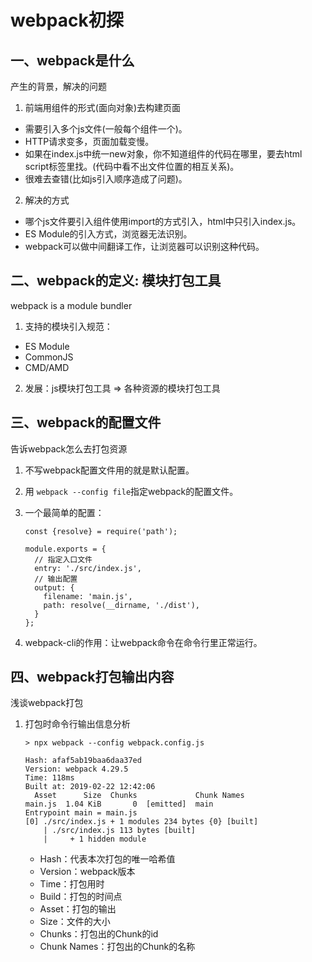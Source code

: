 # webpack初探

## 一、webpack是什么   

产生的背景，解决的问题  

1. 前端用组件的形式(面向对象)去构建页面
  - 需要引入多个js文件(一般每个组件一个)。
  - HTTP请求变多，页面加载变慢。
  - 如果在index.js中统一new对象，你不知道组件的代码在哪里，要去html script标签里找。(代码中看不出文件位置的相互关系)。
  - 很难去查错(比如js引入顺序造成了问题)。  
 
2. 解决的方式
  - 哪个js文件要引入组件使用import的方式引入，html中只引入index.js。
  - ES Module的引入方式，浏览器无法识别。
  - webpack可以做中间翻译工作，让浏览器可以识别这种代码。
  
  
## 二、webpack的定义: 模块打包工具  

webpack is a module bundler

1. 支持的模块引入规范：
  - ES Module
  - CommonJS
  - CMD/AMD
  
2. 发展：js模块打包工具 => 各种资源的模块打包工具


## 三、webpack的配置文件

告诉webpack怎么去打包资源

1. 不写webpack配置文件用的就是默认配置。

2. 用 `webpack --config file`指定webpack的配置文件。

3. 一个最简单的配置：
    ```$js
    const {resolve} = require('path');
    
    module.exports = {
      // 指定入口文件
      entry: './src/index.js',
      // 输出配置
      output: {
        filename: 'main.js',
        path: resolve(__dirname, './dist'),
      }
    };
    ```
4. webpack-cli的作用：让webpack命令在命令行里正常运行。


## 四、webpack打包输出内容

浅谈webpack打包

1. 打包时命令行输出信息分析
    ```$bash
    > npx webpack --config webpack.config.js
    
    Hash: afaf5ab19baa6daa37ed
    Version: webpack 4.29.5
    Time: 118ms
    Built at: 2019-02-22 12:42:06
      Asset      Size  Chunks             Chunk Names
    main.js  1.04 KiB       0  [emitted]  main
    Entrypoint main = main.js
    [0] ./src/index.js + 1 modules 234 bytes {0} [built]
        | ./src/index.js 113 bytes [built]
        |     + 1 hidden module
    
    ```

    - Hash：代表本次打包的唯一哈希值
    - Version：webpack版本
    - Time：打包用时
    - Build：打包的时间点
    - Asset：打包的输出
    - Size：文件的大小
    - Chunks：打包出的Chunk的id
    - Chunk Names：打包出的Chunk的名称
    
  
  

